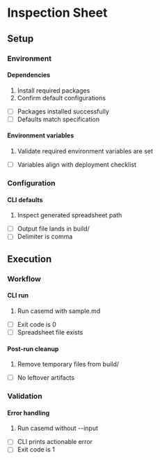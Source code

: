 # Inspection Sheet

## Setup
### Environment
#### Dependencies

1. Install required packages
2. Confirm default configurations
* [ ] Packages installed successfully
* [ ] Defaults match specification

#### Environment variables

1. Validate required environment variables are set
* [ ] Variables align with deployment checklist

### Configuration
#### CLI defaults

1. Inspect generated spreadsheet path
* [ ] Output file lands in build/
* [ ] Delimiter is comma

## Execution
### Workflow
#### CLI run

1. Run casemd with sample.md
* [ ] Exit code is 0
* [ ] Spreadsheet file exists

#### Post-run cleanup

1. Remove temporary files from build/
* [ ] No leftover artifacts

### Validation
#### Error handling

1. Run casemd without --input
* [ ] CLI prints actionable error
* [ ] Exit code is 1
